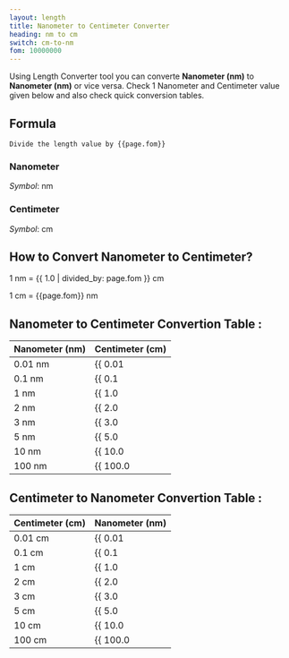 ```yaml
---
layout: length
title: Nanometer to Centimeter Converter
heading: nm to cm
switch: cm-to-nm
fom: 10000000
---
```


Using Length Converter tool you can converte **Nanometer (nm)** to **Nanometer (nm)** or vice versa. Check 1 Nanometer and Centimeter value given below and also check quick conversion tables.

## Formula
`Divide the length value by {{page.fom}}`

### Nanometer
*Symbol*: nm

### Centimeter
*Symbol*: cm

## How to Convert Nanometer to Centimeter?
1 nm = {{ 1.0 | divided_by: page.fom }} cm

1 cm = {{page.fom}} nm

## Nanometer to Centimeter Convertion Table :

| Nanometer (nm) | Centimeter (cm) |
| ---- | ---- |
| 0.01 nm | {{ 0.01 | divided_by: page.fom | round: 12 }} cm |
| 0.1 nm | {{ 0.1 | divided_by: page.fom | round: 12 }} cm |
| 1 nm | {{ 1.0 | divided_by: page.fom | round: 12 }} cm |
| 2 nm | {{ 2.0 | divided_by: page.fom | round: 12 }} cm |
| 3 nm | {{ 3.0 | divided_by: page.fom | round: 12 }} cm |
| 5 nm | {{ 5.0 | divided_by: page.fom | round: 12 }} cm |
| 10 nm | {{ 10.0 | divided_by: page.fom | round: 12 }} cm |
| 100 nm | {{ 100.0 | divided_by: page.fom | round: 12 }} cm |

## Centimeter to Nanometer Convertion Table :

| Centimeter (cm) | Nanometer (nm) |
| ---- | ---- |
| 0.01 cm | {{ 0.01 | times: page.fom | round: 12 }} nm |
| 0.1 cm | {{ 0.1 | times: page.fom | round: 12 }} nm |
| 1 cm | {{ 1.0 | times: page.fom | round: 12 }} nm |
| 2 cm | {{ 2.0 | times: page.fom | round: 12 }} nm |
| 3 cm | {{ 3.0 | times: page.fom | round: 12 }} nm |
| 5 cm | {{ 5.0 | times: page.fom | round: 12 }} nm |
| 10 cm | {{ 10.0 | times: page.fom | round: 12 }} nm |
| 100 cm | {{ 100.0 | times: page.fom | round: 12 }} nm |

<script>
selectInput[0].selected = true
selectOutput[3].selected = true
</script>
